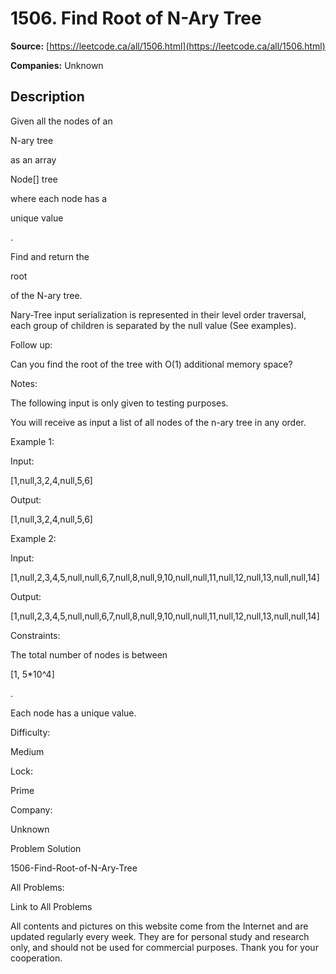 # 1506. Find Root of N-Ary Tree

**Source:** [https://leetcode.ca/all/1506.html](https://leetcode.ca/all/1506.html)

**Companies:** Unknown

## Description

Given all the nodes of an

N-ary
            tree

as an array

Node[] tree

where each node has a

unique
            value

.

Find and return the

root

of the N-ary tree.

Nary-Tree input serialization is represented in their level order traversal,
                each group of children is separated by the null value (See examples).

Follow up:

Can you find the root of the tree with O(1) additional
                memory space?

Notes:

The following input is only given to testing purposes.

You will receive as input a list of all nodes of the n-ary tree in any order.

Example 1:

Input:

[1,null,3,2,4,null,5,6]

Output:

[1,null,3,2,4,null,5,6]

Example 2:

Input:

[1,null,2,3,4,5,null,null,6,7,null,8,null,9,10,null,null,11,null,12,null,13,null,null,14]

Output:

[1,null,2,3,4,5,null,null,6,7,null,8,null,9,10,null,null,11,null,12,null,13,null,null,14]

Constraints:

The total number of nodes is between

[1, 5*10^4]

.

Each node has a unique value.

Difficulty:

Medium

Lock:

Prime

Company:

Unknown

Problem Solution

1506-Find-Root-of-N-Ary-Tree

All Problems:

Link to All Problems

All contents and pictures on this website come from the Internet and are updated regularly every week. They are for personal study and research only, and should not be used for commercial purposes. Thank you for your cooperation.

